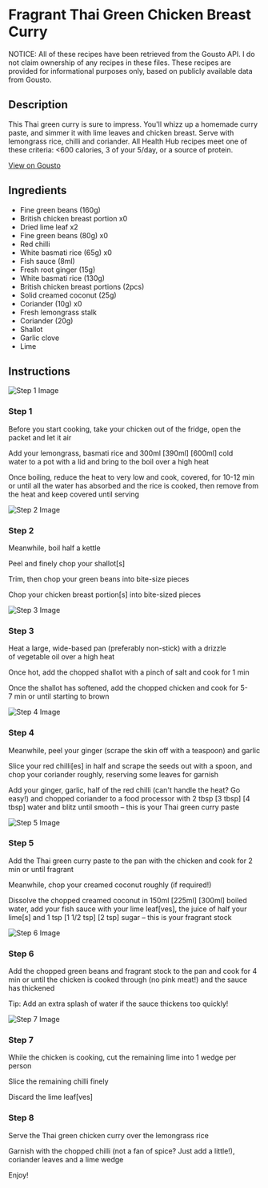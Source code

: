 # Fragrant Thai Green Chicken Breast Curry

NOTICE: All of these recipes have been retrieved from the Gousto API. I do not claim ownership of any recipes in these files. These recipes are provided for informational purposes only, based on publicly available data from Gousto.

## Description

This Thai green curry is sure to impress. You'll whizz up a homemade curry paste, and simmer it with lime leaves and chicken breast. Serve with lemongrass rice, chilli and coriander. All Health Hub recipes meet one of these criteria: <600 calories, 3 of your 5/day, or a source of protein.

[View on Gousto](https://www.gousto.co.uk/recipes/cookbook/fragrant-thai-green-chicken-breast-curry)

## Ingredients

- Fine green beans (160g)
- British chicken breast portion x0
- Dried lime leaf x2
- Fine green beans (80g) x0
- Red chilli
- White basmati rice (65g) x0
- Fish sauce (8ml)
- Fresh root ginger (15g)
- White basmati rice (130g)
- British chicken breast portions (2pcs)
- Solid creamed coconut (25g)
- Coriander (10g) x0
- Fresh lemongrass stalk
- Coriander (20g)
- Shallot
- Garlic clove
- Lime

## Instructions

![Step 1 Image](https://production-media.gousto.co.uk/cms/recipe-step-image/step-1-1598259590108-x200.jpg)

### Step 1

Before you start cooking, take your chicken out of the fridge, open the packet and let it air

Add your lemongrass, basmati rice and 300ml <span class="text-purple">[390ml]</span> <span class="text-danger">[600ml] </span>cold water to a pot with a lid and bring to the boil over a high heat

Once boiling, reduce the heat to very low and cook, covered, for 10-12 min or until all the water has absorbed and the rice is cooked, then remove from the heat and keep covered until serving

![Step 2 Image](https://production-media.gousto.co.uk/cms/recipe-step-image/step-2-1598262053939-x200.jpg)

### Step 2

Meanwhile, boil half a kettle

Peel and finely chop your shallot[s]

Trim, then chop your green beans into bite-size pieces

Chop your chicken breast portion[s] into bite-sized pieces

![Step 3 Image](https://production-media.gousto.co.uk/cms/recipe-step-image/step-3-1598262103561-x200.jpg)

### Step 3

Heat a large, wide-based pan (preferably non-stick) with a drizzle of vegetable oil over a high heat

Once hot, add the chopped shallot with a pinch of salt and cook for 1 min

Once the shallot has softened, add the chopped chicken and cook for 5-7 min or until starting to brown

![Step 4 Image](https://production-media.gousto.co.uk/cms/recipe-step-image/step-3-1602153235038-x200.jpg)

### Step 4

Meanwhile, peel your ginger (scrape the skin off with a teaspoon) and garlic

Slice your red chilli[es] in half and scrape the seeds out with a spoon, and chop your coriander roughly, reserving some leaves for garnish

Add your ginger, garlic, half of the red chilli (can't handle the heat? Go easy!) and chopped coriander to a food processor with 2 tbsp <span class="text-purple">[3 tbsp]</span><span class="text-danger"> [4 tbsp] </span>water and blitz until smooth – this is your Thai green curry paste

![Step 5 Image](https://production-media.gousto.co.uk/cms/recipe-step-image/step-5-1598262169446-x200.jpg)

### Step 5

Add the Thai green curry paste to the pan with the chicken and cook for 2 min or until fragrant

Meanwhile, chop your creamed coconut roughly (if required!)

Dissolve the chopped creamed coconut in 150ml <span class="text-purple">[225ml]</span> <span class="text-danger">[300ml]</span> boiled water, add your fish sauce with your lime leaf[ves], the juice of half your<span class="text-danger"> </span>lime[s] and 1 tsp <span class="text-purple">[1 1/2 tsp]</span> <span class="text-danger">[2 tsp]</span> sugar – this is your fragrant stock

![Step 6 Image](https://production-media.gousto.co.uk/cms/recipe-step-image/step-6-1598262191497-x200.jpg)

### Step 6

Add the chopped green beans and fragrant stock to the pan and cook for 4 min or until the chicken is cooked through (no pink meat!) and the sauce has thickened

Tip: Add an extra splash of water if the sauce thickens too quickly!

![Step 7 Image](https://production-media.gousto.co.uk/cms/recipe-step-image/step-7-1598262199753-x200.jpg)

### Step 7

While the chicken is cooking, cut the remaining lime into 1 wedge per person

Slice the remaining chilli finely

Discard the lime leaf[ves]

### Step 8

Serve the Thai green chicken curry over the lemongrass rice

Garnish with the chopped chilli (not a fan of spice? Just add a little!), coriander leaves and a lime wedge

Enjoy!

